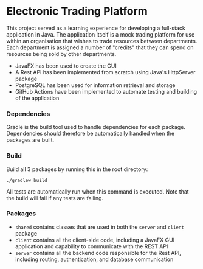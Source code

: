 # Electronic Trading Platform

This project served as a learning experience for developing a full-stack application in Java. The application itself is a mock trading platform for use within an organisation that wishes to trade resources between departments. Each department is assigned a number of "credits" that they can spend on resources being sold by other departments.

- JavaFX has been used to create the GUI
- A Rest API has been implemented from scratch using Java's HttpServer package
- PostgreSQL has been used for information retrieval and storage
- GitHub Actions have been implemented to automate testing and building of the application

### Dependencies
Gradle is the build tool used to handle dependencies for each package. Dependencies should therefore be automatically handled when the packages are built.

### Build
Build all 3 packages by running this in the root directory:
```shell
./gradlew build
```
All tests are automatically run when this command is executed. Note that the build will fail if any tests are failing.

### Packages

- `shared` contains classes that are used in both the `server` and `client` package
- `client` contains all the client-side code, including a JavaFX GUI application and capability to communicate with the REST API
- `server` contains all the backend code responsible for the Rest API, including routing, authentication, and database communication
